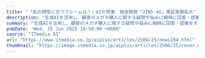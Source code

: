 ```yaml
---
title: "「私の顔型に合うフレームは？」AIが提案　独自開発「JINS AI」実証実験拡大"
description: "生成AIを活用し、顧客のメガネ購入に関する疑問や悩みに瞬時に回答・提案をするサービス「JINS AI」の実証実験の対象店舗が拡大へ。"
summary: "生成AIを活用し、顧客のメガネ購入に関する疑問や悩みに瞬時に回答・提案をするサービス「JINS AI」の実証実験の対象店舗が拡大へ。"
pubDate: "Wed, 25 Jun 2025 16:58:00 +0900"
source: "ITmedia AI"
url: "https://www.itmedia.co.jp/aiplus/articles/2506/25/news104.html"
thumbnail: "https://image.itmedia.co.jp/aiplus/articles/2506/25/cover_news104.jpg"
---
```


